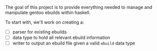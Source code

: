 The goal of this project is to provide everything needed to manage and
manipulate gentoo ebuilds within haskell.

To start with, we'll work on creating a:

- [ ] parser for existing ebuilds
- [ ] data type to hold all relevant ebuild information
- [ ] writer to output an ebuild file given a valid `ebuild` data type
